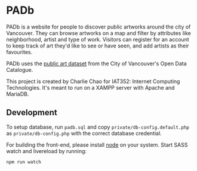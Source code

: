 # PADb

PADb is a website for people to discover public artworks around the city of Vancouver. They can browse artworks on a map and filter by attributes like neighborhood, artist and type of work. Visitors can register for an account to keep track of art they'd like to see or have seen, and add artists as their favourites.

PADb uses the [public art dataset](http://data.vancouver.ca/datacatalogue/publicArt.htm) from the City of Vancouver's Open Data Catalogue.

This project is created by Charlie Chao for IAT352: Internet Computing Technologies. It's meant to run on a XAMPP server with Apache and MariaDB.

## Development

To setup database, run `padb.sql` and copy `private/db-config.default.php` as `private/db-config.php` with the correct database credential.

For building the front-end, please install [node](https://nodejs.org) on your system. Start SASS watch and livereload by running:

    npm run watch
